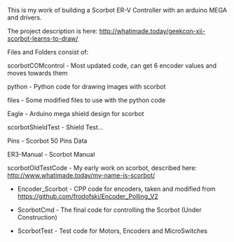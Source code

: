 This is my work of building a Scorbot ER-V Controller with an arduino MEGA and drivers.

The project description is here: http://whatimade.today/geekcon-xii-scorbot-learns-to-draw/

Files and Folders consist of:

scorbotCOMcontrol - Most updated code, can get 6 encoder values and moves towards them

python - Python code for drawing images with scorbot

files - Some modified files to use with the python code

Eagle - Arduino mega shield design for scorbot

scorbotShieldTest - Shield Test...

Pins - Scorbot 50 Pins Data

ER3-Manual - Scorbot Manual


scorbotOldTestCode - My early work on scorbot, described here: http://www.whatimade.today/my-name-is-scorbot/

* Encoder_Scorbot - CPP code for encoders, taken and modified from  https://github.com/frodofski/Encoder_Polling_V2

* ScorbotCmd - The final code for controlling the Scorbot (Under Construction)

* ScorbotTest - Test code for Motors, Encoders and MicroSwitches
